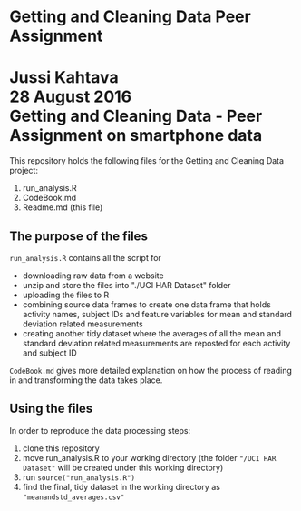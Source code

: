 # Getting and Cleaning Data Peer Assignment
Jussi Kahtava  
28 August 2016  
Getting and Cleaning Data - Peer Assignment on smartphone data
==============================================================

This repository holds the following files for the Getting and Cleaning Data project:


1. run_analysis.R
2. CodeBook.md
3. Readme.md (this file)

## The purpose of the files
`run_analysis.R` contains all the script for

- downloading raw data from a website
- unzip and store the files into "./UCI HAR Dataset" folder
- uploading the files to R
- combining source data frames to create one data frame that holds activity names, subject IDs and feature variables for mean and standard deviation related measurements
- creating another tidy dataset where the averages of all the mean and standard deviation related measurements are reposted for each activity and subject ID

`CodeBook.md` gives more detailed explanation on how the process of reading in and transforming the data takes place.

## Using the files
In order to reproduce the data processing steps:


1. clone this repository
2. move run_analysis.R to your working directory (the folder `"/UCI HAR Dataset"` will be created under this working directory)
3. run `source("run_analysis.R")`
4. find the final, tidy dataset in the working directory as `"meanandstd_averages.csv"`


